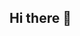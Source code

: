 ## Hi there 👋

<!--
**CesarVargasDev/CesarVargasDev** is a ✨ _special_ ✨ repository because its `README.md` (this file) appears on your GitHub profile.
[![Cesar Vargas profile views](https://u8views.com/api/v1/github/profiles/26362312/views/day-week-month-total-count.svg)](https://u8views.com/github/CesarVargasDev)
Here are some ideas to get you started:

- 🔭 I’m currently working on ...
- 🌱 I’m currently learning ...
- 👯 I’m looking to collaborate on ...
- 🤔 I’m looking for help with ...
- 💬 Ask me about ...
- 📫 How to reach me: ...
- 😄 Pronouns: ...
- ⚡ Fun fact: ...
-->
